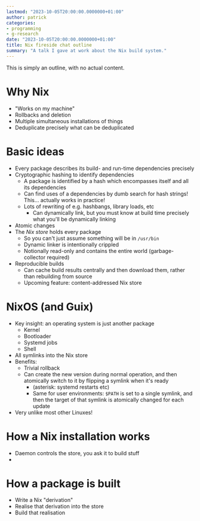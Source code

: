 ```yaml
---
lastmod: "2023-10-05T20:00:00.0000000+01:00"
author: patrick
categories:
- programming
- g-research
date: "2023-10-05T20:00:00.0000000+01:00"
title: Nix fireside chat outline
summary: "A talk I gave at work about the Nix build system."
---
```


This is simply an outline, with no actual content.

# Why Nix

* "Works on my machine"
* Rollbacks and deletion
* Multiple simultaneous installations of things
* Deduplicate precisely what can be deduplicated

# Basic ideas

* Every package describes its build- and run-time dependencies precisely
* Cryptographic hashing to identify dependencies
  * A package is identified by a hash which encompasses itself and all its dependencies
  * Can find uses of a dependencies by dumb search for hash strings! This… actually works in practice!
  * Lots of rewriting of e.g. hashbangs, library loads, etc
    * Can dynamically link, but you must know at build time precisely what you'll be dynamically linking
* Atomic changes
* The *Nix store* holds every package
  * So you can't just assume something will be in `/usr/bin`
  * Dynamic linker is intentionally crippled
  * Notionally read-only and contains the entire world (garbage-collector required)
* Reproducible builds
  * Can cache build results centrally and then download them, rather than rebuilding from source
  * Upcoming feature: content-addressed Nix store

# NixOS (and Guix)

* Key insight: an operating system is just another package
  * Kernel
  * Bootloader
  * Systemd jobs
  * Shell
* All symlinks into the Nix store
* Benefits:
  * Trivial rollback
  * Can create the new version during normal operation, and then atomically switch to it by flipping a symlink when it's ready
    * (asterisk: systemd restarts etc)
    * Same for user environments: `$PATH` is set to a single symlink, and then the target of that symlink is atomically changed for each update
* Very unlike most other Linuxes!

# How a Nix installation works

* Daemon controls the store, you ask it to build stuff
* 

# How a package is built

* Write a Nix "derivation"
* Realise that derivation into the store
* Build that realisation
